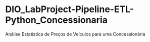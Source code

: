 # DIO_LabProject-Pipeline-ETL-Python_Concessionaria
Análise Estatística de Preços de Veículos para uma Concessionária
